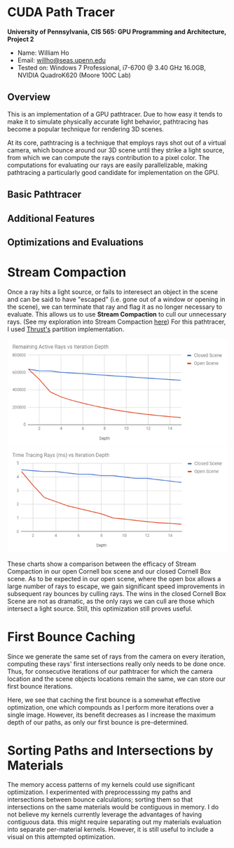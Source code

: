 CUDA Path Tracer
================

**University of Pennsylvania, CIS 565: GPU Programming and Architecture, Project 2**

* Name: William Ho
* Email: willho@seas.upenn.edu
* Tested on: Windows 7 Professional, i7-6700 @ 3.40 GHz 16.0GB, NVIDIA QuadroK620 (Moore 100C Lab)

## Overview

This is an implementation of a GPU pathtracer. Due to how easy it tends to make it to simulate physically accurate light behavior, pathtracing has become a popular technique for rendering 3D scenes.

At its core, pathtracing is a technique that employs rays shot out of a virtual camera, which bounce around our 3D scene until they strike a light source, from which we can compute the rays contribution to a pixel color. The computations for evaluating our rays are easily parallelizable, making pathtracing a particularly good candidate for implementation on the GPU. 

## Basic Pathtracer

## Additional Features

## Optimizations and Evaluations

# Stream Compaction
Once a ray hits a light source, or fails to interesect an object in the scene and can be said to have "escaped" (i.e. gone out of a window or opening in the scene), we can terminate that ray and flag it as no longer necessary to evaluate. This allows us to use **Stream Compaction** to cull our unnecessary rays. (See my exploration into Stream Compaction [here]()) For this pathtracer, I used [Thrust's]() partition implementation. 

![](img/RaysStreamCompact.png)
![](img/TimeStreamCompact.png)

These charts show a comparison between the efficacy of Stream Compaction in our open Cornell box scene and our closed Cornell Box scene. As to be expected in our open scene, where the open box allows a large number of rays to escape, we gain significant speed improvements in subsequent ray bounces by culling rays. The wins in the closed Cornell Box Scene are not as dramatic, as the only rays we can cull are those which intersect a light source. Still, this optimization still proves useful. 

# First Bounce Caching
Since we generate the same set of rays from the camera on every iteration, computing these rays' first intersections really only needs to be done once. Thus, for consecutive iterations of our pathtracer for which the camera location and the scene objects locations remain the same, we can store our first bounce iterations. 


Here, we see that caching the first bounce is a somewhat effective optimization, one which compounds as I perform more iterations over a single image. However, its benefit decreases as I increase the maximum depth of our paths, as only our first bounce is pre-determined. 

# Sorting Paths and Intersections by Materials
The memory access patterns of my kernels could use significant optimization. I experimented with preprocesssing my paths and intersections between bounce calculations; sorting them so that intersections on the same materials would be contiguous in memory. I do not believe my kernels currently leverage the advantages of having contiguous data. this might require separating out my materials evaluation into separate per-material kernels. However, it is still useful to include a visual on this attempted optimization. 


